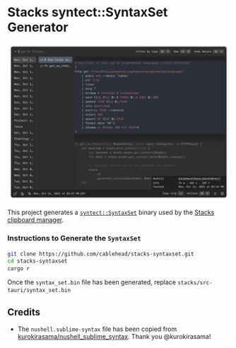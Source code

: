 # Stacks syntect::SyntaxSet Generator

![Screenshot](./screenshot.png)

This project generates a
[`syntect::SyntaxSet`](https://docs.rs/syntect/latest/syntect/parsing/struct.SyntaxSet.html)
binary used by the
[Stacks clipboard manager](https://github.com/cablehead/stacks).

### Instructions to Generate the `SyntaxSet`

```bash
git clone https://github.com/cablehead/stacks-syntaxset.git
cd stacks-syntaxset
cargo r
```

Once the `syntax_set.bin` file has been generated, replace `stacks/src-tauri/syntax_set.bin`

## Credits

- The `nushell.sublime-syntax` file has been copied from
  [kurokirasama/nushell_sublime_syntax](https://github.com/kurokirasama/nushell_sublime_syntax).
  Thank you @kurokirasama!
